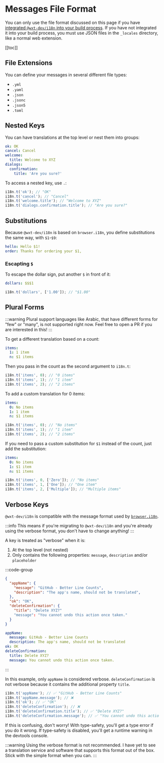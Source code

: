 # Messages File Format

You can only use the file format discussed on this page if you have [integrated `@wxt-dev/i18n` into your build process](./build-integrations). If you have not integrated it into your build process, you must use JSON files in the `_locales` directory, like a normal web extension.

[[toc]]

## File Extensions

You can define your messages in several different file types:

- `.yml`
- `.yaml`
- `.json`
- `.jsonc`
- `.json5`
- `.toml`

## Nested Keys

You can have translations at the top level or nest them into groups:

```yml
ok: OK
cancel: Cancel
welcome:
  title: Welcome to XYZ
dialogs:
  confirmation:
    title: 'Are you sure?'
```

To access a nested key, use `.`:

```ts
i18n.t('ok'); // "OK"
i18n.t('cancel'); // "Cancel"
i18n.t('welcome.title'); // "Welcome to XYZ"
i18n.t('dialogs.confirmation.title'); // "Are you sure?"
```

## Substitutions

Because `@wxt-dev/i18n` is based on `browser.i18n`, you define substitutions the same way, with `$1`-`$9`:

```yml
hello: Hello $1!
order: Thanks for ordering your $1,
```

### Escapting `$`

To escape the dollar sign, put another `$` in front of it:

```yml
dollars: $$$1
```

```ts
i18n.t('dollars', ['1.00']); // "$1.00"
```

## Plural Forms

:::warning
Plural support languages like Arabic, that have different forms for "few" or "many", is not supported right now. Feel free to open a PR if you are interested in this!
:::

To get a different translation based on a count:

```yml
items:
  1: 1 item
  n: $1 items
```

Then you pass in the count as the second argument to `i18n.t`:

```ts
i18n.t('items', 0); // "0 items"
i18n.t('items', 1); // "1 item"
i18n.t('items', 2); // "2 items"
```

To add a custom translation for 0 items:

```yml
items:
  0: No items
  1: 1 item
  n: $1 items
```

```ts
i18n.t('items', 0); // "No items"
i18n.t('items', 1); // "1 item"
i18n.t('items', 2); // "2 items"
```

If you need to pass a custom substitution for `$1` instead of the count, just add the substitution:

```yml
items:
  0: No items
  1: $1 item
  n: $1 items
```

```ts
i18n.t('items', 0, ['Zero']); // "No items"
i18n.t('items', 1, ['One']); // "One item"
i18n.t('items', 2, ['Multiple']); // "Multiple items"
```

## Verbose Keys

`@wxt-dev/i18n` is compatible with the message format used by [`browser.i18n`](https://developer.chrome.com/docs/extensions/reference/api/i18n).

:::info
This means if you're migrating to `@wxt-dev/i18n` and you're already using the verbose format, you don't have to change anything!
:::

A key is treated as "verbose" when it is:

1. At the top level (not nested)
2. Only contains the following properties: `message`, `description` and/or `placeholder`

:::code-group

```json [JSON]
{
  "appName": {
    "message": "GitHub - Better Line Counts",
    "description": "The app's name, should not be translated",
  },
  "ok": "OK",
  "deleteConfirmation": {
    "title": "Delete XYZ?"
    "message": "You cannot undo this action once taken."
  }
}
```

```yml [YAML]
appName:
  message: GitHub - Better Line Counts
  description: The app's name, should not be translated
ok: OK
deleteConfirmation:
  title: Delete XYZ?
  message: You cannot undo this action once taken.
```

:::

In this example, only `appName` is considered verbose. `deleteConfirmation` is not verbose because it contains the additional property `title`.

```ts
i18n.t('appName'); // ✅ "GitHub - Better Line Counts"
i18n.t('appName.message'); // ❌
i18n.t('ok'); // ✅ "OK"
i18n.t('deleteConfirmation'); // ❌
i18n.t('deleteConfirmation.title'); // ✅ "Delete XYZ?"
i18n.t('deleteConfirmation.message'); // ✅ "You cannot undo this action once taken."
```

If this is confusing, don't worry! With type-safety, you'll get a type error if you do it wrong. If type-safety is disabled, you'll get a runtime warning in the devtools console.

:::warning
Using the verbose format is not recommended. I have yet to see a translation service and software that supports this format out of the box. Stick with the simple format when you can.
:::
